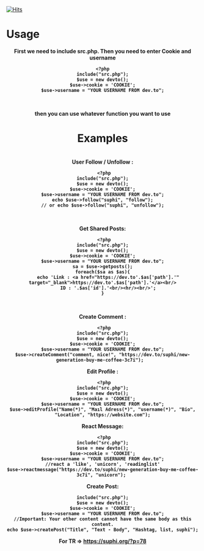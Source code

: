 [![Hits](https://hits.seeyoufarm.com/api/count/incr/badge.svg?url=https://github.com/suphiyasin/Dev.to-API&count_bg=%23C83D3D&title_bg=%23057386&icon=&icon_color=%23BA0808&title=View&edge_flat=false)](https://github.com/suphiyasin/messenger-id-finder)

# Usage
<center>
	
	
	
<b>First we need to include src.php. Then you need to enter Cookie and username
  <br/>
  
  ```
  <?php
include("src.php");
$use = new devto();
$use->cookie = 'COOKIE';
$use->username = "YOUR USERNAME FROM dev.to";
```
<br/>

 then you can use whatever function you want to use
<br/>

<h1>Examples</h1>
<br/>
User Follow / Unfollow :
<br/>

```
 <?php
include("src.php");
$use = new devto();
$use->cookie = 'COOKIE';
$use->username = "YOUR USERNAME FROM dev.to";
echo $use->follow("suphi", "follow");
// or echo $use->follow("suphi", "unfollow");
```
<br/>

Get Shared Posts:
```
 <?php
include("src.php");
$use = new devto();
$use->cookie = 'COOKIE';
$use->username = "YOUR USERNAME FROM dev.to";
sa = $use->getposts();
foreach($sa as $as){
	echo 'Link : <a href="https://dev.to'.$as['path'].'" target="_blank">https://dev.to'.$as['path'].'</a><br/>
	ID : '.$as['id'].'<br/><hr/><br/>';
}
```
<br/>

Create Comment : 
```
 <?php
include("src.php");
$use = new devto();
$use->cookie = 'COOKIE';
$use->username = "YOUR USERNAME FROM dev.to";
$use->createComment("comment, nice!", "https://dev.to/suphi/new-generation-buy-me-coffee-3c7i");  
```

Edit Profile :
```
 <?php
include("src.php");
$use = new devto();
$use->cookie = 'COOKIE';
$use->username = "YOUR USERNAME FROM dev.to";
$use->editProfile("Name(*)", "Maıl Adress(*)", "username(*)", "Bio", "Location", "https://website.com");
```

React Message:
```
 <?php
include("src.php");
$use = new devto();
$use->cookie = 'COOKIE';
$use->username = "YOUR USERNAME FROM dev.to";
//react a 'like', 'unicorn', 'readinglist'
$use->reactmessage("https://dev.to/suphi/new-generation-buy-me-coffee-3c7i", "unicorn"); 
```

Create Post:
```
include("src.php");
$use = new devto();
$use->cookie = 'COOKIE';
$use->username = "YOUR USERNAME FROM dev.to";
//Important: Your other content cannot have the same body as this content.
echo $use->createPost("Title", "Text - Body", "Hashtag, list, suphi");
```

For TR => <a href="https://suphi.org/?p=78" target="_blank">https://suphi.org/?p=78</a>
